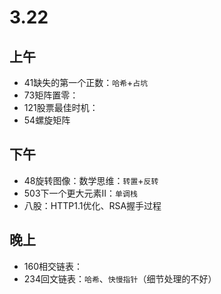 # 3.22

## 上午

- 41缺失的第一个正数：`哈希`+`占坑`
- 73矩阵置零：
- 121股票最佳时机：
- 54螺旋矩阵

## 下午

- 48旋转图像：数学思维：`转置`+`反转`
- 503下一个更大元素II：`单调栈`
- 八股：HTTP1.1优化、RSA握手过程

## 晚上

- 160相交链表：
- 234回文链表：`哈希`、`快慢指针`（细节处理的不好）